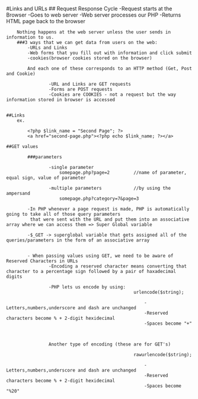 #Links and URLs
	## Request Response Cycle
		-Request starts at the Browser
		-Goes to web server
		-Web server processes our PHP
		-Returns HTML page back to the browser

		Nothing happens at the web server unless the user sends in information to us.
		###3 ways that we can get data from users on the web:
			-URLs and Links
			-Web forms that you fill out with information and click submit
			-cookies(browser cookies stored on the browser)

			And each one of these corresponds to an HTTP method (Get, Post and Cookie)

					-URL and Links are GET requests
					-Forms are POST requests
					-Cookies are COOKIES - not a request but the way information stored in browser is accessed


	##Links
		ex.

			<?php $link_name = "Second Page"; ?>
			<a href="second-page.php"><?php echo $link_name; ?></a>	

    ##GET values

			###parameters
    			
    				-single parameter
    					somepage.php?page=2  		//name of parameter, equal sign, value of parameter
			
					-multiple parameters			//by using the ampersand 
						somepage.php?category=7&page=3

			-In PHP whenever a page request is made, PHP is automatically going to take all of those query parameters
			 that were sent with the URL and put them into an associative array where we can access them => Super Global variable

			-$_GET -> superglobal variable that gets assigned all of the queries/parameters in the form of an associative array


			- When passing values using GET, we need to be aware of Reserved Characters in URLs
					-Encoding a reserved character means converting that character to a percentage sign followed by a pair of haxadecimal digits

					-PHP lets us encode by using:
													urlencode($string);

														-Letters,numbers,underscore and dash are unchanged
														-Reserved characters become % + 2-digit hexidecimal
														-Spaces become "+"



					Another type of encoding (these are for GET's)

													rawurlencode($string);

														-Letters,numbers,underscore and dash are unchanged
														-Reserved characters become % + 2-digit hexidecimal
														-Spaces become "%20"

